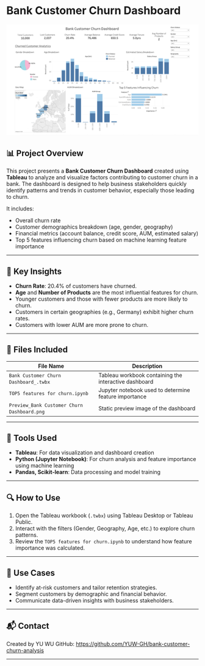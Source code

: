 # Bank Customer Churn Dashboard

![Dashboard Preview](./Preview_Bank%20Customer%20Churn%20Dashboard.png)

## 📊 Project Overview

This project presents a **Bank Customer Churn Dashboard** created using **Tableau** to analyze and visualize factors contributing to customer churn in a bank. The dashboard is designed to help business stakeholders quickly identify patterns and trends in customer behavior, especially those leading to churn.

It includes:
- Overall churn rate
- Customer demographics breakdown (age, gender, geography)
- Financial metrics (account balance, credit score, AUM, estimated salary)
- Top 5 features influencing churn based on machine learning feature importance

---

## 🧠 Key Insights

- **Churn Rate**: 20.4% of customers have churned.
- **Age** and **Number of Products** are the most influential features for churn.
- Younger customers and those with fewer products are more likely to churn.
- Customers in certain geographies (e.g., Germany) exhibit higher churn rates.
- Customers with lower AUM are more prone to churn.

---

## 📁 Files Included

| File Name                                    | Description                                           |
|---------------------------------------------|-------------------------------------------------------|
| `Bank Customer Churn Dashboard_.twbx`       | Tableau workbook containing the interactive dashboard |
| `TOP5 features for churn.ipynb`             | Jupyter notebook used to determine feature importance |
| `Preview_Bank Customer Churn Dashboard.png` | Static preview image of the dashboard                 |

---

## 🧰 Tools Used

- **Tableau**: For data visualization and dashboard creation
- **Python (Jupyter Notebook)**: For churn analysis and feature importance using machine learning
- **Pandas, Scikit-learn**: Data processing and model training

---

## 🔍 How to Use

1. Open the Tableau workbook (`.twbx`) using Tableau Desktop or Tableau Public.
2. Interact with the filters (Gender, Geography, Age, etc.) to explore churn patterns.
3. Review the `TOP5 features for churn.ipynb` to understand how feature importance was calculated.

---

## 📌 Use Cases

- Identify at-risk customers and tailor retention strategies.
- Segment customers by demographic and financial behavior.
- Communicate data-driven insights with business stakeholders.

---

## 📬 Contact

Created by YU WU 
GitHub: https://github.com/YUW-GH/bank-customer-churn-analysis

---


